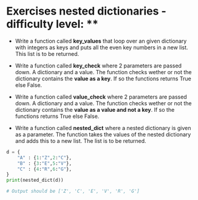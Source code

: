 # Exercises nested dictionaries - difficulty level: **

- Write a function called **key_values** that loop over an given dictionary with integers as keys and puts all the even key numbers in a new list. This list is to be returned.

- Write a function called **key_check** where 2 parameters are passed down. A dictionary and a value. The function checks wether or not the dictionary contains the **value as a key**. If so the functions returns True else False.

- Write a function called **value_check** where 2 parameters are passed down. A dictionary and a value. The function checks wether or not the dictionary contains the **value as a value and not a key**. If so the functions returns True else False.

- Write a function called **nested_dict** where a nested dictionary is given as a parameter. The function takes the values of the nested dictionary and adds this to a new list. The list is to be returned.

```python
d = {
    "A" : {1:"Z",2:"C"},
    "B" : {3:"E",5:"V"},
    "C" : {4:"R",6:"G"},
}
print(nested_dict(d))

# Output should be ['Z', 'C', 'E', 'V', 'R', 'G']

```
